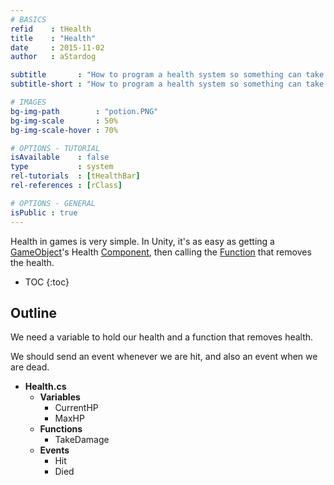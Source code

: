 ```yaml
---
# BASICS
refid    : tHealth
title    : "Health"
date     : 2015-11-02
author   : aStardog

subtitle       : "How to program a health system so something can take damage!"
subtitle-short : "How to program a health system so something can take damage!"

# IMAGES
bg-img-path        : "potion.PNG"
bg-img-scale       : 50%
bg-img-scale-hover : 70%

# OPTIONS - TUTORIAL
isAvailable    : false
type           : system
rel-tutorials  : [tHealthBar]
rel-references : [rClass]

# OPTIONS - GENERAL
isPublic : true
---
```

Health in games is very simple. In Unity, it's as easy as getting a <a href="{{ site.url }}{{ site.url-references-unity }}gameobject">GameObject</a>'s Health <a href="{{ site.url }}{{ site.url-references-unity }}component">Component</a>, then calling the <a href="{{ site.url }}{{ site.url-references-programming }}class">Function</a> that removes the health.

* TOC
{:toc}

## Outline

We need a variable to hold our health and a function that removes health.

We should send an event whenever we are hit, and also an event when we are dead.

* **Health.cs**
  * **Variables**
    * CurrentHP
	* MaxHP
  * **Functions**
    * TakeDamage
  * **Events**
    * Hit
	* Died
